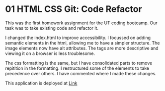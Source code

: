 # 01 HTML CSS Git: Code Refactor

This was the first homework assignment for the UT coding bootcamp. Our task was to take existing code and refactor it. 

I changed the index.html to improve accessibility. I focussed on adding semantic elements in the html, allowing me to have a simpler structure. The image elements now have alt attributes. The tags are more descriptive and viewing it on a browser is less troublesome.

The css formatting is the same, but I have consolidated parts to remove repitition in the formatting. I restructured some of the elements to take precedence over others. I have commented where I made these changes.

This application is deployed at [Link](https://26rsuarez.github.io/Homework1/)
